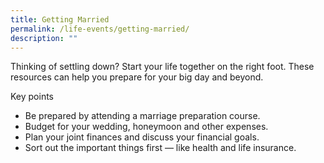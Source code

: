 ```yaml
---
title: Getting Married
permalink: /life-events/getting-married/
description: ""
---
```

Thinking of settling down? Start your life together on the right foot. These resources can help you prepare for your big day and beyond.

Key points

*   Be prepared by attending a marriage preparation course.
*   Budget for your wedding, honeymoon and other expenses.
*   Plan your joint finances and discuss your financial goals.
*   Sort out the important things first — like health and life insurance.
